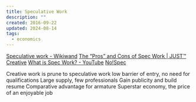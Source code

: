 ```yaml
---
title: Speculative Work
description: ""
created: 2016-09-22
updated: 2024-08-14
tags:
  - economics
---
```


[Speculative work - Wikiwand](https://omni.wikiwand.com/en/Speculative_work)
[The “Pros” and Cons of Spec Work | JUST™ Creative](http://justcreative.com/2009/08/12/the-pros-and-cons-of-spec-work/)
[What is Spec Work? - YouTube](https://www.youtube.com/watch?v=DsstOs-K7gk)
[No!Spec](http://www.nospec.com/)

Creative work is prune to speculative work
low barrier of entry, no need for qualifications
Large supply, few professionals
Gain publicity and build resume
Comparative advantage for armature
Superstar economy, the price of an enjoyable job
